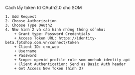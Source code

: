 Cách lấy token từ OAuth2.0 cho SOM 

    1. Add Request
    2. Choose Authorization
    3. Choose Type OAuth2
    4. Như hình 2 và cấu hình những thông số như:
        + Grant type: Password Credentials
        + Access Token URL: https://identity-beta.fptshop.com.vn/connect/token
        + Client ID: crm_web
        + Username
        + Password
        + Scope: openid profile role som onehub-identity-api
        + Client Authentication: Send as Basic Auth header
        + Get Access New Token (hình 3)
    